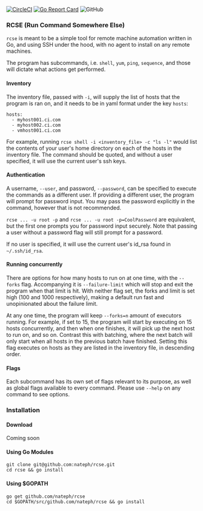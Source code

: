 [![CircleCI](https://circleci.com/gh/circleci/circleci-docs.svg?style=shield)](https://circleci.com/gh/nateph/rcse) [![Go Report Card](https://goreportcard.com/badge/github.com/nateph/rcse)](https://goreportcard.com/report/github.com/nateph/rcse ) ![GitHub](https://img.shields.io/github/license/nateph/rcse)
### RCSE (Run Command Somewhere Else)
`rcse` is meant to be a simple tool for remote machine automation written in Go, and using SSH under the hood, with no agent to install on any remote machines.

The program has subcommands, i.e. `shell`, `yum`, `ping`, `sequence`, and those will dictate what actions get performed.
#### Inventory
The inventory file, passed with `-i`, will supply the list of hosts that the program is ran on, and it needs to be in yaml format under the key `hosts`:
 
```
hosts:
  - myhost001.ci.com
  - myhost002.ci.com
  - vmhost001.ci.com
```

For example, running `rcse shell -i <inventory_file> -c "ls -l"` would list the contents of your user's home directory on each of the hosts in the inventory file. The command should be quoted, and without a user specified, it will use the current user's ssh keys. 

#### Authentication 
A username, `--user`, and password, `--password`, can be specified to execute the commands as a different user.
If providing a different user, the program will prompt for password input. You may pass the password explicitly in the command, however that is not recommended.

`rcse ... -u root -p` and `rcse ... -u root -p=CoolPassword` are equivalent, but the first one prompts you for password input securely. Note that passing a user without a password flag will still prompt for a password.

If no user is specified, it will use the current user's id_rsa found in `~/.ssh/id_rsa`.

#### Running concurrently 
There are options for how many hosts to run on at one time, with the `--forks` flag. Accompanying it is `--failure-limit` which will stop and exit the program when that limit is hit. With neither flag set, the forks and limit is set high (100 and 1000 respectively), making a default run fast and unopinionated about the failure limit.

At any one time, the program will keep `--forks=n` amount of executors running. For example, if set to 15, the program will start by executing on 15 hosts concurrently, and then when one finishes, it will pick up the next host to run on, and so on. Contrast this with batching, where the next batch will only start when all hosts in the previous batch have finished. Setting this flag executes on hosts as they are listed in the inventory file, in descending order.

#### Flags
Each subcommand has its own set of flags relevant to its purpose, as well as global flags available to every command.
Please use `--help` on any command to see options.

### Installation 
#### Download
Coming soon 
#### Using Go Modules
```
git clone git@github.com:nateph/rcse.git
cd rcse && go install
```
#### Using $GOPATH
```
go get github.com/nateph/rcse
cd $GOPATH/src/github.com/nateph/rcse && go install
```